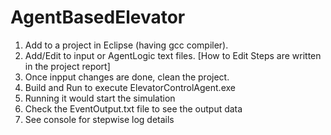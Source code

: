 # AgentBasedElevator
1. Add to a project in Eclipse (having gcc compiler).
2. Add/Edit to input or AgentLogic text files. [How to Edit Steps are written in the project report]
3. Once inpput changes are done, clean the project.
4. Build and Run to execute ElevatorControlAgent.exe
5. Running it would start the simulation
6. Check the EventOutput.txt file to see the output data
7. See console for stepwise log details
